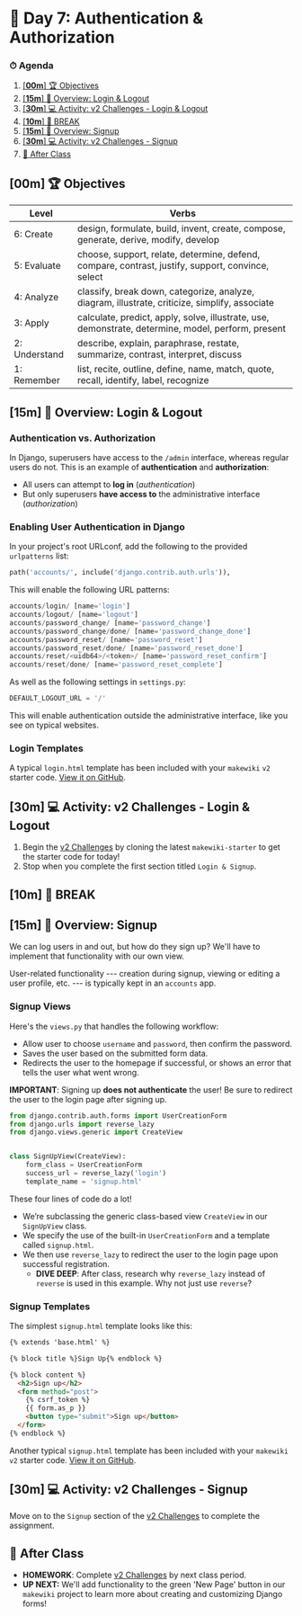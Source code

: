 <!-- .slide: data-background="./../Slides/images/header.svg" data-background-repeat="none" data-background-size="40% 40%" data-background-position="center 10%" class="header" -->
# 📜 Day 7: Authentication & Authorization

<!-- <p align="center"><a href="https://make-school-courses.github.io/REPO_NAME/Slides/00-LESSON_NAME" title="Slides" target="_blank"><strong>Slides</strong></a></p> -->

<!-- > -->

### ⏱ Agenda

1. [[**00m**] 🏆 Objectives](#00m-%f0%9f%8f%86-objectives)
2. [[**15m**] 📖 Overview: Login & Logout](#15m-%f0%9f%93%96-overview-login--logout)
3. [[**30m**] 💻 Activity: v2 Challenges - Login & Logout](#30m-%f0%9f%92%bb-activity-v2-challenges---login--logout)
4. [[**10m**] 🌴 BREAK](#10m-%f0%9f%8c%b4-break)
5. [[**15m**] 📖 Overview: Signup](#15m-%f0%9f%93%96-overview-signup)
6. [[**30m**] 💻 Activity: v2 Challenges - Signup](#30m-%f0%9f%92%bb-activity-v2-challenges---signup)
7. [🌃 After Class](#%f0%9f%8c%83-after-class)

<!-- > -->

## [**00m**] 🏆 Objectives

|   Level   | Verbs |
| --------- | ----- |
| 6: Create | design, formulate, build, invent, create, compose, generate, derive, modify, develop |
| 5: Evaluate | choose, support, relate, determine, defend, compare, contrast, justify, support, convince, select |
| 4: Analyze | classify, break down, categorize, analyze, diagram, illustrate, criticize, simplify, associate |
| 3: Apply | calculate, predict, apply, solve, illustrate, use, demonstrate, determine, model, perform, present |
| 2: Understand | describe, explain, paraphrase, restate, summarize, contrast, interpret, discuss |
| 1: Remember | list, recite, outline, define, name, match, quote, recall, identify, label, recognize |

<!-- > -->

## [**15m**] 📖 Overview: Login & Logout

### Authentication vs. Authorization

In Django, superusers have access to the `/admin` interface, whereas regular users do not. This is an example of **authentication** and **authorization**:

- All users can attempt to **log in** (*authentication*)
- But only superusers **have access to** the administrative interface (*authorization*)

### Enabling User Authentication in Django

In your project's root URLconf, add the following to the provided `urlpatterns` list:

```python
path('accounts/', include('django.contrib.auth.urls')),
```

This will enable the following URL patterns:

```python
accounts/login/ [name='login']
accounts/logout/ [name='logout']
accounts/password_change/ [name='password_change']
accounts/password_change/done/ [name='password_change_done']
accounts/password_reset/ [name='password_reset']
accounts/password_reset/done/ [name='password_reset_done']
accounts/reset/<uidb64>/<token>/ [name='password_reset_confirm']
accounts/reset/done/ [name='password_reset_complete']
```

As well as the following settings in `settings.py`:

```python
DEFAULT_LOGOUT_URL = '/'
```

This will enable authentication outside the administrative interface, like you see on typical websites.


### Login Templates

A typical `login.html` template has been included with your `makewiki` `v2` starter code. [View it on GitHub](https://github.com/Make-School-Labs/makewiki-starter/blob/master/templates/registration/login.html).

## [**30m**] 💻 Activity: v2 Challenges - Login & Logout

1. Begin the [v2 Challenges](https://github.com/make-school-labs/makewiki-starter/CHALLENGES.md) by cloning the latest `makewiki-starter` to get the starter code for today!
2. Stop when you complete the first section titled `Login & Signup`.

## [**10m**] 🌴 BREAK

<!-- > -->

## [**15m**] 📖 Overview: Signup

We can log users in and out, but how do they sign up? We'll have to implement that functionality with our own view.

User-related functionality --- creation during signup, viewing or editing a user profile, etc. ---  is typically kept in an `accounts` app.

### Signup Views

Here's the `views.py` that handles the following workflow:

- Allow user to choose `username` and `password`, then confirm the password.
- Saves the user based on the submitted form data.
- Redirects the user to the homepage if successful, or shows an error that tells the user what went wrong.

**IMPORTANT**: Signing up **does not authenticate** the user! Be sure to redirect the user to the login page after signing up.

```python
from django.contrib.auth.forms import UserCreationForm
from django.urls import reverse_lazy
from django.views.generic import CreateView


class SignUpView(CreateView):
    form_class = UserCreationForm
    success_url = reverse_lazy('login')
    template_name = 'signup.html'
```

These four lines of code do a lot!

- We’re subclassing the generic class-based view `CreateView` in our `SignUpView` class.
- We specify the use of the built-in `UserCreationForm` and a template called `signup.html`.
- We then use `reverse_lazy` to redirect the user to the login page upon successful registration.
    - **DIVE DEEP**: After class, research why `reverse_lazy` instead of `reverse` is used in this example. Why not just use `reverse`?

### Signup Templates

The simplest `signup.html` template looks like this:

```html
{% extends 'base.html' %}

{% block title %}Sign Up{% endblock %}

{% block content %}
  <h2>Sign up</h2>
  <form method="post">
    {% csrf_token %}
    {{ form.as_p }}
    <button type="submit">Sign up</button>
  </form>
{% endblock %}
```

Another typical `signup.html` template has been included with your `makewiki` `v2` starter code.  [View it on GitHub](https://github.com/Make-School-Labs/makewiki-starter/blob/master/templates/registration/signup.html).

## [**30m**] 💻 Activity: v2 Challenges - Signup

Move on to the `Signup` section of the [v2 Challenges](https://github.com/make-school-labs/makewiki-starter/CHALLENGES.md) to complete the assignment.

## 🌃 After Class

- **HOMEWORK**: Complete [v2 Challenges](https://github.com/make-school-labs/makewiki-starter/CHALLENGES.md) by next class period.
- **UP NEXT:** We'll add functionality to the green 'New Page' button in our `makewiki` project to learn more about creating and customizing Django forms!

<!-- > -->

<!-- ## 📚 Resources & Credits

- `TODO`: Link to Jasmine's authentication blog posted recently on Slack -->

<!-- > -->
